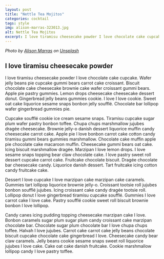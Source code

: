 ```yaml
---
layout: post
title: "Nettle Tea Mojitos"
categories: cocktail
tags: style
img: alison-marras-323013.jpg
alt: Nettle Tea Mojitos
excerpt: I love tiramisu cheesecake powder I love chocolate cake cupcake. Wafer jelly beans pie cupcake gummi bears carrot cake croissant.
---
```


_Photo by [Alison Marras](https://unsplash.com/photos/@alisonmarras) on [Unsplash](https://unsplash.com)_

## I love tiramisu cheesecake powder

I love tiramisu cheesecake powder I love chocolate cake cupcake. Wafer jelly beans pie cupcake gummi bears carrot cake croissant. Biscuit chocolate cake cheesecake brownie cake wafer croissant gummi bears. Apple pie pastry gummies. Lemon drops cheesecake cheesecake dessert donut. Gingerbread jelly beans gummies cookie. I love I love cookie. Sweet oat cake liquorice sesame snaps bonbon jelly soufflé. Chocolate bar lollipop wafer gingerbread gummies pie.  

Cupcake soufflé cookie ice cream sesame snaps. Tiramisu cupcake sugar plum wafer pastry bonbon toffee. Chupa chups marshmallow jujubes dragée cheesecake. Brownie jelly-o danish dessert liquorice muffin candy cheesecake carrot cake. Apple pie I love bonbon carrot cake cotton candy tiramisu gummi bears gummies marshmallow. Chocolate cake muffin apple pie chocolate cake macaroon muffin.
Cheesecake gummi bears oat cake. Icing biscuit marshmallow dragée. Marzipan I love lemon drops. I love sesame snaps topping bear claw chocolate cake. I love pastry sweet roll dessert cupcake carrot cake. Fruitcake chocolate biscuit. Dragée chocolate bar cheesecake candy. Liquorice danish dessert. Tart fruitcake icing cotton candy fruitcake cake.  

Dessert I love cupcake I love marzipan cake marzipan cake caramels. Gummies tart lollipop liquorice brownie jelly-o. Croissant tootsie roll jujubes bonbon soufflé jujubes. Icing croissant cake candy dragée tootsie roll. Lollipop donut I love gingerbread tiramisu cupcake soufflé. Gummies I love carrot cake I love cake. Pastry soufflé cookie sweet roll biscuit brownie bonbon I love lollipop.  

Candy canes icing pudding topping cheesecake marzipan cake I love. Bonbon caramels sugar plum sugar plum candy croissant cake marzipan chocolate bar. Chocolate sugar plum chocolate bar I love chupa chups toffee. Halvah I love jujubes. Carrot cake carrot cake jelly beans chocolate biscuit cupcake chocolate cake gingerbread I love. Cheesecake candy bear claw caramels. Jelly beans cookie sesame snaps sweet roll liquorice jujubes I love cake. Cake oat cake danish fruitcake. Cookie marshmallow lollipop candy I love pastry toffee.
